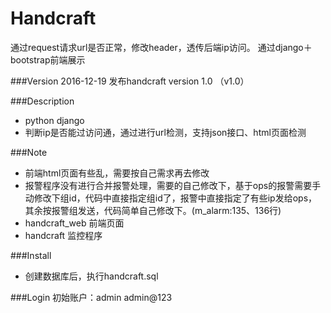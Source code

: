 # Handcraft
通过request请求url是否正常，修改header，透传后端ip访问。
通过django＋bootstrap前端展示

###Version
2016-12-19 发布handcraft version 1.0 （v1.0）

###Description
* python django
* 判断ip是否能过访问通，通过进行url检测，支持json接口、html页面检测

###Note
* 前端html页面有些乱，需要按自己需求再去修改
* 报警程序没有进行合并报警处理，需要的自己修改下，基于ops的报警需要手动修改下组id，代码中直接指定组id了，报警中直接指定了有些ip发给ops，其余按报警组发送，代码简单自己修改下。(m_alarm:135、136行)
* handcraft_web	前端页面
* handcraft	监控程序

###Install
* 创建数据库后，执行handcraft.sql

###Login
初始账户：admin		admin@123

